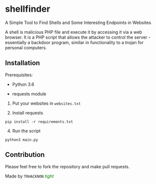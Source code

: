 
# shellfinder

A Simple Tool to Find Shells and Some Interesting Endpoints in Websites

A shell is malicious PHP file and execute it by accessing it via a web browser. It is a PHP script that allows the attacker to control the server - essentially a backdoor program, similar in functionality to a trojan for personal computers.

## Installation 
Prerequisites:

- Python 3.6

- requests module

1. Put your websites in `websites.txt`

2. Install requests
```code
pip install -r requirements.txt
```

4. Run the script
```code
python3 main.py
```

## Contribution
Please feel free to fork the repository and make pull requests.

Made by ``TRHACKNON``
<span style="color:green"><i>tight</i></span>
